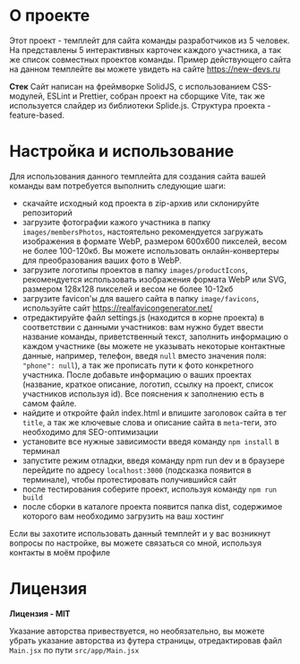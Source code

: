 # О проекте
Этот проект - темплейт для сайта команды разработчиков из 5 человек. На представлены 5 интерактивных карточек каждого участника,  а так же список совместных проектов команды. Пример действующего сайта на данном темплейте вы можете увидеть на сайте https://new-devs.ru

**Стек**
Сайт написан на фреймворке SolidJS, с использованием CSS-модулей, ESLint и Prettier, cобран проект на сборщике Vite, так же используется слайдер из библиотеки Splide.js. Структура проекта - feature-based.

# Настройка и использование

Для использования данного темплейта для создания сайта вашей команды вам потребуется выполнить следующие шаги:

 - скачайте исходный код проекта в zip-архив или склонируйте репозиторий
 - загрузите фотографии кажого участника в папку `images/membersPhotos`, настоятельно рекомендуется загружать изображения в формате WebP, размером 600х600 пикселей, весом не более 100-120кб. Вы можете использовать онлайн-конвертеры для преобразования ваших фото в WebP.
 - загрузите логотипы проектов в папку `images/productIcons`, рекомендуется использовать изображения формата WebP или SVG, размером 128x128 пикселей и весом не более 10-12кб 
 - загрузите favicon'ы для вашего сайта в папку `image/favicons`, используйте сайт https://realfavicongenerator.net/
 - отредактируйте файл settings.js (находится в корне проекта) в соответствии с данными участников: вам нужно будет ввести название команды, приветственный текст, заполнить информацию о каждом участнике (вы можете не указывать некоторые контактные данные, например, телефон, введя `null` вместо значения поля: `"phone": null`), а так же прописать пути к фото конкретного участника. После добавьте информацию о ваших проектах (название, краткое описание, логотип, ссылку на проект, список участников используя id). Все пояснения к заполнению есть в самом файле.
 - найдите и откройте файл index.html и впишите заголовок сайта в тег `title`, а так же ключевые слова и описание сайта в `meta`-теги, это необходимо для SEO-оптимизации
 - установите все нужные зависимости введя команду `npm install` в терминал
 - запустите режим отладки, введя команду npm run dev и в браузере перейдите по адресу `localhost:3000` (подсказка появится в терминале), чтобы протестировать получившийся сайт
 - после тестирования соберите проект, используя команду `npm run build`
 - после сборки в каталоге проекта появится папка dist, содержимое которого вам необходимо загрузить на ваш хостинг

Если вы захотите использовать данный темплейт и у вас возникнут вопросы по настройке, вы можете связаться со мной, используя контакты в моём профиле

# Лицензия
**Лицензия - MIT**

Указание авторства привествуется, но необязательно, вы можете убрать указание авторства из футера страницы, отредактировав файл `Main.jsx` по пути `src/app/Main.jsx`
 

